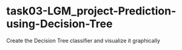 # task03-LGM_project-Prediction-using-Decision-Tree
Create the Decision Tree classifier and visualize it graphically
